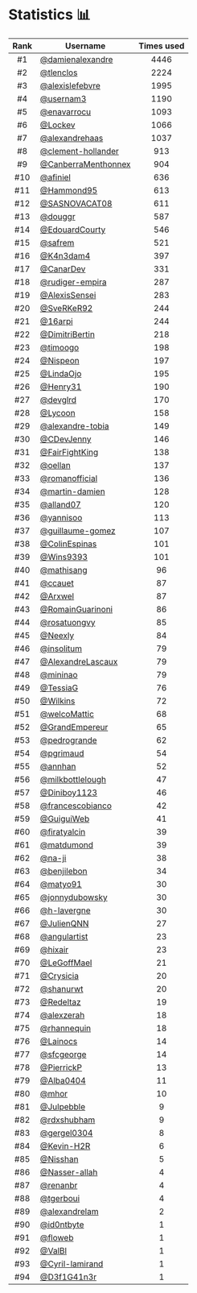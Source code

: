 # Statistics 📊

|Rank|Username|Times used|
:--------:|--------|:--------:|
|#1|[@damienalexandre](https://github.com/damienalexandre)|4446|
|#2|[@tlenclos](https://github.com/tlenclos)|2224|
|#3|[@alexislefebvre](https://github.com/alexislefebvre)|1995|
|#4|[@usernam3](https://github.com/usernam3)|1190|
|#5|[@enavarrocu](https://github.com/enavarrocu)|1093|
|#6|[@Lockev](https://github.com/Lockev)|1066|
|#7|[@alexandrehaas](https://github.com/alexandrehaas)|1037|
|#8|[@clement-hollander](https://github.com/clement-hollander)|913|
|#9|[@CanberraMenthonnex](https://github.com/CanberraMenthonnex)|904|
|#10|[@afiniel](https://github.com/afiniel)|636|
|#11|[@Hammond95](https://github.com/Hammond95)|613|
|#12|[@SASNOVACAT08](https://github.com/SASNOVACAT08)|611|
|#13|[@douggr](https://github.com/douggr)|587|
|#14|[@EdouardCourty](https://github.com/EdouardCourty)|546|
|#15|[@safrem](https://github.com/safrem)|521|
|#16|[@K4n3dam4](https://github.com/K4n3dam4)|397|
|#17|[@CanarDev](https://github.com/CanarDev)|331|
|#18|[@rudiger-empira](https://github.com/rudiger-empira)|287|
|#19|[@AlexisSensei](https://github.com/AlexisSensei)|283|
|#20|[@SveRKeR92](https://github.com/SveRKeR92)|244|
|#21|[@16arpi](https://github.com/16arpi)|244|
|#22|[@DimitriBertin](https://github.com/DimitriBertin)|218|
|#23|[@timoogo](https://github.com/timoogo)|198|
|#24|[@Nispeon](https://github.com/Nispeon)|197|
|#25|[@LindaOjo](https://github.com/LindaOjo)|195|
|#26|[@Henry31](https://github.com/Henry31)|190|
|#27|[@devglrd](https://github.com/devglrd)|170|
|#28|[@Lycoon](https://github.com/Lycoon)|158|
|#29|[@alexandre-tobia](https://github.com/alexandre-tobia)|149|
|#30|[@CDevJenny](https://github.com/CDevJenny)|146|
|#31|[@FairFightKing](https://github.com/FairFightKing)|138|
|#32|[@oellan](https://github.com/oellan)|137|
|#33|[@romanofficial](https://github.com/romanofficial)|136|
|#34|[@martin-damien](https://github.com/martin-damien)|128|
|#35|[@alland07](https://github.com/alland07)|120|
|#36|[@yannisoo](https://github.com/yannisoo)|113|
|#37|[@guillaume-gomez](https://github.com/guillaume-gomez)|107|
|#38|[@ColinEspinas](https://github.com/ColinEspinas)|101|
|#39|[@Wins9393](https://github.com/Wins9393)|101|
|#40|[@mathisang](https://github.com/mathisang)|96|
|#41|[@ccauet](https://github.com/ccauet)|87|
|#42|[@Arxwel](https://github.com/Arxwel)|87|
|#43|[@RomainGuarinoni](https://github.com/RomainGuarinoni)|86|
|#44|[@rosatuongvy](https://github.com/rosatuongvy)|85|
|#45|[@Neexly](https://github.com/Neexly)|84|
|#46|[@insolitum](https://github.com/insolitum)|79|
|#47|[@AlexandreLascaux](https://github.com/AlexandreLascaux)|79|
|#48|[@mininao](https://github.com/mininao)|79|
|#49|[@TessiaG](https://github.com/TessiaG)|76|
|#50|[@Wilkins](https://github.com/Wilkins)|72|
|#51|[@welcoMattic](https://github.com/welcoMattic)|68|
|#52|[@GrandEmpereur](https://github.com/GrandEmpereur)|65|
|#53|[@pedrogrande](https://github.com/pedrogrande)|62|
|#54|[@pgrimaud](https://github.com/pgrimaud)|54|
|#55|[@annhan](https://github.com/annhan)|52|
|#56|[@milkbottlelough](https://github.com/milkbottlelough)|47|
|#57|[@Diniboy1123](https://github.com/Diniboy1123)|46|
|#58|[@francescobianco](https://github.com/francescobianco)|42|
|#59|[@GuiguiWeb](https://github.com/GuiguiWeb)|41|
|#60|[@firatyalcin](https://github.com/firatyalcin)|39|
|#61|[@matdumond](https://github.com/matdumond)|39|
|#62|[@na-ji](https://github.com/na-ji)|38|
|#63|[@benjilebon](https://github.com/benjilebon)|34|
|#64|[@matyo91](https://github.com/matyo91)|30|
|#65|[@jonnydubowsky](https://github.com/jonnydubowsky)|30|
|#66|[@h-lavergne](https://github.com/h-lavergne)|30|
|#67|[@JulienQNN](https://github.com/JulienQNN)|27|
|#68|[@angulartist](https://github.com/angulartist)|23|
|#69|[@hixair](https://github.com/hixair)|23|
|#70|[@LeGoffMael](https://github.com/LeGoffMael)|21|
|#71|[@Crysicia](https://github.com/Crysicia)|20|
|#72|[@shanurwt](https://github.com/shanurwt)|20|
|#73|[@Redeltaz](https://github.com/Redeltaz)|19|
|#74|[@alexzerah](https://github.com/alexzerah)|18|
|#75|[@rhannequin](https://github.com/rhannequin)|18|
|#76|[@Lainocs](https://github.com/Lainocs)|14|
|#77|[@sfcgeorge](https://github.com/sfcgeorge)|14|
|#78|[@PierrickP](https://github.com/PierrickP)|13|
|#79|[@Alba0404](https://github.com/Alba0404)|11|
|#80|[@mhor](https://github.com/mhor)|10|
|#81|[@Julpebble](https://github.com/Julpebble)|9|
|#82|[@rdxshubham](https://github.com/rdxshubham)|9|
|#83|[@gergel0304](https://github.com/gergel0304)|8|
|#84|[@Kevin-H2R](https://github.com/Kevin-H2R)|6|
|#85|[@Nisshan](https://github.com/Nisshan)|5|
|#86|[@Nasser-allah](https://github.com/Nasser-allah)|4|
|#87|[@renanbr](https://github.com/renanbr)|4|
|#88|[@tgerboui](https://github.com/tgerboui)|4|
|#89|[@alexandrelam](https://github.com/alexandrelam)|2|
|#90|[@id0ntbyte](https://github.com/id0ntbyte)|1|
|#91|[@floweb](https://github.com/floweb)|1|
|#92|[@ValBl](https://github.com/ValBl)|1|
|#93|[@Cyril-lamirand](https://github.com/Cyril-lamirand)|1|
|#94|[@D3f1G41n3r](https://github.com/D3f1G41n3r)|1|
